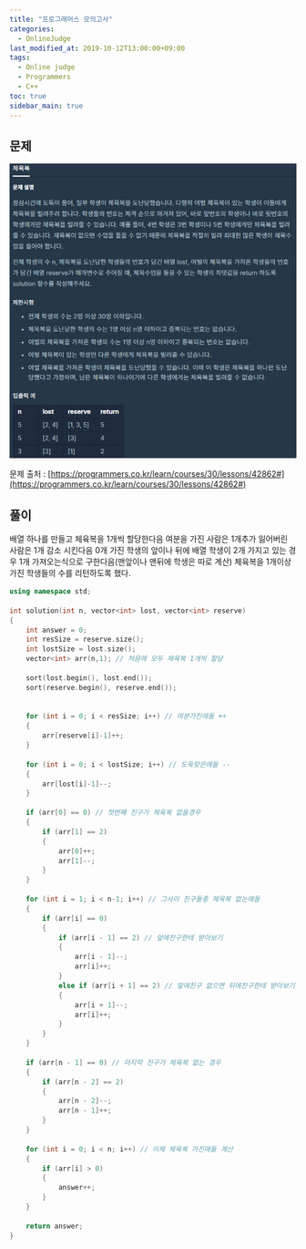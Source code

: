 ```yaml
---
title: "프로그래머스 모의고사"
categories: 
  - OnlineJudge
last_modified_at: 2019-10-12T13:00:00+09:00
tags: 
  - Online judge
  - Programmers
  - C++
toc: true
sidebar_main: true
---
```


## 문제

![1](https://github.com/lesslate/lesslate.github.io/blob/master/assets/img/OnlineJudge/%EC%B2%B4%EC%9C%A1%EB%B3%B5.png?raw=true)

문제 출처 : [https://programmers.co.kr/learn/courses/30/lessons/42862#](https://programmers.co.kr/learn/courses/30/lessons/42862#)




## 풀이

배열 하나를 만들고 체육복을 1개씩 할당한다음 여분을 가진 사람은 1개추가 잃어버린 사람은 1개 감소 시킨다음 0개 가진 학생의 앞이나 뒤에 배열 학생이 2개 가지고 있는 경우 1개 가져오는식으로 구한다음(맨앞이나 맨뒤에 학생은 따로 계산) 체육복을 1개이상 가진 학생들의 수를 리턴하도록 했다.


```cpp
using namespace std;

int solution(int n, vector<int> lost, vector<int> reserve) 
{
	int answer = 0;
	int resSize = reserve.size();
	int lostSize = lost.size();
	vector<int> arr(n,1); // 처음에 모두 체육복 1개씩 할당

	sort(lost.begin(), lost.end());
	sort(reserve.begin(), reserve.end());

	
	for (int i = 0; i < resSize; i++) // 여분가진애들 ++
	{
		arr[reserve[i]-1]++;
	}

	for (int i = 0; i < lostSize; i++) // 도둑맞은애들 --
	{
		arr[lost[i]-1]--;
	}

	if (arr[0] == 0) // 첫번째 친구가 체육복 없을경우
	{
		if (arr[1] == 2)
		{
			arr[0]++;
			arr[1]--;
		}
	}

	for (int i = 1; i < n-1; i++) // 그사이 친구들중 체육복 없는애들
	{
		if (arr[i] == 0) 
		{
			if (arr[i - 1] == 2) // 앞에친구한테 받아보기
			{
				arr[i - 1]--;
				arr[i]++;
			}
			else if (arr[i + 1] == 2) // 앞에친구 없으면 뒤에친구한테 받아보기
			{
				arr[i + 1]--;
				arr[i]++;
			}
		}
	}

	if (arr[n - 1] == 0) // 마지막 친구가 체육복 없는 경우
	{
		if (arr[n - 2] == 2)
		{
			arr[n - 2]--;
			arr[n - 1]++;
		}
	}

	for (int i = 0; i < n; i++) // 이제 체육복 가진애들 계산
	{
		if (arr[i] > 0)
		{
			answer++;
		}
	}

	return answer;
}
```